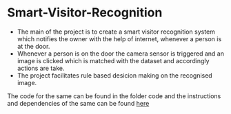 # Smart-Visitor-Recognition

- The main of the project is to create a smart visitor recognition system which notifies the owner with the help of internet, whenever a person is at the door.
- Whenever a person is on the door the camera sensor is triggered and an image is clicked which is matched with the dataset and accordingly actions are take.
- The project facilitates rule based desicion making on the recognised image.

The code for the same can be found in the folder code and the instructions and dependencies of the same can be found [here](https://github.com/Sharanya-Saha/Smart-Visitor-Recognition/blob/master/code/README.txt)
